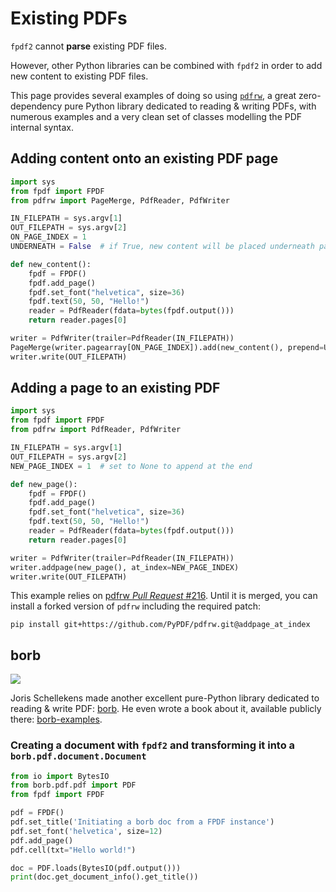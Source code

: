 # Existing PDFs #

`fpdf2` cannot **parse** existing PDF files.

However, other Python libraries can be combined with `fpdf2`
in order to add new content to existing PDF files.

This page provides several examples of doing so using [`pdfrw`](https://github.com/pmaupin/pdfrw),
a great zero-dependency pure Python library dedicated to reading & writing PDFs,
with numerous examples and a very clean set of classes modelling the PDF internal syntax.


## Adding content onto an existing PDF page ##

```python
import sys
from fpdf import FPDF
from pdfrw import PageMerge, PdfReader, PdfWriter

IN_FILEPATH = sys.argv[1]
OUT_FILEPATH = sys.argv[2]
ON_PAGE_INDEX = 1
UNDERNEATH = False  # if True, new content will be placed underneath page (painted first)

def new_content():
    fpdf = FPDF()
    fpdf.add_page()
    fpdf.set_font("helvetica", size=36)
    fpdf.text(50, 50, "Hello!")
    reader = PdfReader(fdata=bytes(fpdf.output()))
    return reader.pages[0]

writer = PdfWriter(trailer=PdfReader(IN_FILEPATH))
PageMerge(writer.pagearray[ON_PAGE_INDEX]).add(new_content(), prepend=UNDERNEATH).render()
writer.write(OUT_FILEPATH)
```


## Adding a page to an existing PDF ##

```python
import sys
from fpdf import FPDF
from pdfrw import PdfReader, PdfWriter

IN_FILEPATH = sys.argv[1]
OUT_FILEPATH = sys.argv[2]
NEW_PAGE_INDEX = 1  # set to None to append at the end

def new_page():
    fpdf = FPDF()
    fpdf.add_page()
    fpdf.set_font("helvetica", size=36)
    fpdf.text(50, 50, "Hello!")
    reader = PdfReader(fdata=bytes(fpdf.output()))
    return reader.pages[0]

writer = PdfWriter(trailer=PdfReader(IN_FILEPATH))
writer.addpage(new_page(), at_index=NEW_PAGE_INDEX)
writer.write(OUT_FILEPATH)
```

This example relies on [pdfrw _Pull Request_ #216](https://github.com/pmaupin/pdfrw/pull/216).Until it is merged, you can install a forked version of `pdfrw` including the required patch:

    pip install git+https://github.com/PyPDF/pdfrw.git@addpage_at_index


## borb ##

![](https://raw.githubusercontent.com/jorisschellekens/borb/master/logo/borb_64.png)

Joris Schellekens made another excellent pure-Python library dedicated to reading & write PDF: [borb](https://github.com/jorisschellekens/borb/).
He even wrote a book about it, available publicly there: [borb-examples](https://github.com/jorisschellekens/borb-examples/).


### Creating a document with `fpdf2` and transforming it into a `borb.pdf.document.Document` ###

```python
from io import BytesIO
from borb.pdf.pdf import PDF  
from fpdf import FPDF

pdf = FPDF()
pdf.set_title('Initiating a borb doc from a FPDF instance')
pdf.set_font('helvetica', size=12)
pdf.add_page()
pdf.cell(txt="Hello world!")

doc = PDF.loads(BytesIO(pdf.output()))
print(doc.get_document_info().get_title())
```
